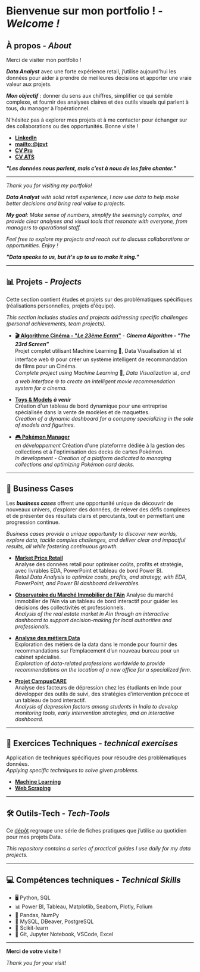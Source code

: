 # Bienvenue sur mon portfolio ! - *Welcome !*

## À propos - *About*
Merci de visiter mon portfolio !

***Data Analyst*** avec une forte expérience retail, j’utilise aujourd'hui les données pour aider à prendre de meilleures décisions et apporter une vraie valeur aux projets.

***Mon objectif*** : donner du sens aux chiffres, simplifier ce qui semble complexe, et fournir des analyses claires et des outils visuels qui parlent à tous, du manager à l’opérationnel.

N’hésitez pas à explorer mes projets et à me contacter pour échanger sur des collaborations ou des opportunités. Bonne visite !

- **[LinkedIn](https://www.linkedin.com/in/jpvt33)** 
- **[mailto:@jpvt](mailto:jpvt@outlook.fr)**
- **[CV Pro](https://github.com/jpvt-data/Portfolio/tree/main/donnees/cv/CV%20-%20JP%20Van%20Tongeren%20-%200220252.pdf)**
- **[CV ATS](https://github.com/jpvt-data/Portfolio/tree/main/donnees/cv/CV%20-%20JP%20Van%20Tongeren%20-%20022025.pdf)**

***"Les données nous parlent, mais c’est à nous de les faire chanter."***

____

*Thank you for visiting my portfolio!*

***Data Analyst*** *with solid retail experience, I now use data to help make better decisions and bring real value to projects.*

***My goal***: *Make sense of numbers, simplify the seemingly complex, and provide clear analyses and visual tools that resonate with everyone, from managers to operational staff.*

*Feel free to explore my projects and reach out to discuss collaborations or opportunities. Enjoy !*

***"Data speaks to us, but it's up to us to make it sing."***

---

## 📊 Projets - *Projects*
Cette section contient études et projets sur des problématiques spécifiques (réalisations personnelles, projets d'équipe).  

*This section includes studies and projects addressing specific challenges (personal achievements, team projects).*

- **[🎬 Algorithme Cinéma - "***Le 23ème Ecran***"](https://github.com/jpvt-data/AlgoCinema/blob/main/README.md)** - ***Cinema Algorithm - "The 23rd Screen"***  
Projet complet utilisant Machine Learning 🤖, Data Visualisation 📊 et interface web 🌐 pour créer un système intelligent de recommandation de films pour un Cinéma.  
*Complete project using Machine Learning* 🤖, *Data Visualization* 📊, *and a web interface* 🌐 *to create an intelligent movie recommendation system for a cinema.*

- **[Toys & Models]()** ***à venir***   
Création d'un tableau de bord dynamique pour une entreprise spécialisée dans la vente de modèles et de maquettes.  
*Creation of a dynamic dashboard for a company specializing in the sale of models and figurines.*

- **[🎮 Pokémon Manager](https://github.com/jpvt-data/Pokemon-Manager/blob/main/README.md)**  
*en développement* Création d'une plateforme dédiée à la gestion des collections et à l'optimisation des decks de cartes Pokémon.  
*In development - Creation of a platform dedicated to managing collections and optimizing Pokémon card decks.*
  
---

## 💼 Business Cases

Les ***business cases*** offrent une opportunité unique de découvrir de nouveaux univers, d’explorer des données, de relever des défis complexes et de présenter des résultats clairs et percutants, tout en permettant une progression continue.  

*Business cases provide a unique opportunity to discover new worlds, explore data, tackle complex challenges, and deliver clear and impactful results, all while fostering continuous growth.*

- **[Market Price Retail](https://github.com/jpvt-data/Market-Price-Retail/tree/main)**  
Analyse des données retail pour optimiser coûts, profits et stratégie, avec livrables EDA, PowerPoint et tableau de bord Power BI.  
*Retail Data Analysis to optimize costs, profits, and strategy, with EDA, PowerPoint, and Power BI dashboard deliverables.*

- **[Observatoire du Marché Immobilier de l'Ain](./donnees/mise_en_pratique/marché-immobilier-ddt-ain/README.md)**
Analyse du marché immobilier de l’Ain via un tableau de bord interactif pour guider les décisions des collectivités et professionnels.  
*Analysis of the real estate market in Ain through an interactive dashboard to support decision-making for local authorities and professionals.*

- **[Analyse des métiers Data](./donnees/mise_en_pratique/business_case/Business-Case-Salaire-Metiers-Data.md)**  
Exploration des métiers de la data dans le monde pour fournir des recommandations sur l’emplacement d’un nouveau bureau pour un cabinet spécialisé.  
*Exploration of data-related professions worldwide to provide recommendations on the location of a new office for a specialized firm.*

- **[Projet CampusCARE](https://github.com/jpvt-data/CampusCARE/blob/main/README.md)**  
Analyse des facteurs de dépression chez les étudiants en Inde pour développer des outils de suivi, des stratégies d’intervention précoce et un tableau de bord interactif.  
*Analysis of depression factors among students in India to develop monitoring tools, early intervention strategies, and an interactive dashboard.*

---

## 🧩 Exercices Techniques - *technical exercises*
Application de techniques spécifiques pour résoudre des problématiques données.  
*Applying specific techniques to solve given problems.*

- [**Machine Learning**](./donnees/mise_en_pratique/machine_learning/machine_learning.md)
- [**Web Scraping**](./donnees/mise_en_pratique/web_scraping/web_scraping.md)

---

## **🛠️ Outils-Tech** - *Tech-Tools*
Ce [dépôt](https://github.com/jpvt-data/Outils-Tech/blob/main/README.md) regroupe une série de fiches pratiques que j’utilise au quotidien pour mes projets Data.

*This repository contains a series of practical guides I use daily for my data projects.*

---

## 💻 Compétences techniques - *Technical Skills* 
  
- 🖥️ Python, SQL  
- 📊 Power BI, Tableau, Matplotlib, Seaborn, Plotly, Folium 
- 🔄 Pandas, NumPy  
- 💾 MySQL, DBeaver, PostgreSQL
- 🤖 Scikit-learn
- 🔧 Git, Jupyter Notebook, VSCode, Excel

---

**Merci de votre visite !**

*Thank you for your visit!*




